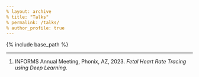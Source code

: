 ```yaml
---
% layout: archive
% title: "Talks"
% permalink: /talks/
% author_profile: true
---
```


{% include base_path %}


-----
1. INFORMS Annual Meeting, Phonix, AZ, 2023.
 *Fetal Heart Rate Tracing using Deep Learning.*
    
